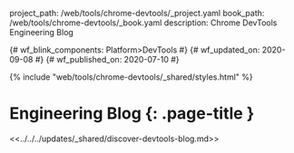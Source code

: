 project_path: /web/tools/chrome-devtools/_project.yaml
book_path: /web/tools/chrome-devtools/_book.yaml
description: Chrome DevTools Engineering Blog

{# wf_blink_components: Platform>DevTools #}
{# wf_updated_on: 2020-09-08 #}
{# wf_published_on: 2020-07-10 #}

{% include "web/tools/chrome-devtools/_shared/styles.html" %}

# Engineering Blog {: .page-title }

<<../../../updates/_shared/discover-devtools-blog.md>>